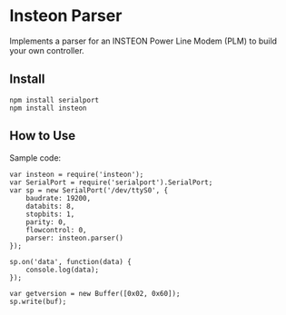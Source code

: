 Insteon Parser
==============

Implements a parser for an INSTEON Power Line Modem (PLM) to build your own controller. 

Install
-------

	npm install serialport
	npm install insteon

How to Use
----------

Sample code:

	var insteon = require('insteon');
	var SerialPort = require('serialport').SerialPort;
	var sp = new SerialPort('/dev/ttyS0', {
	    baudrate: 19200,
	    databits: 8,
	    stopbits: 1,
	    parity: 0,
	    flowcontrol: 0,
	    parser: insteon.parser()
	});

	sp.on('data', function(data) {
		console.log(data);
	});

	var getversion = new Buffer([0x02, 0x60]);
	sp.write(buf);
	

